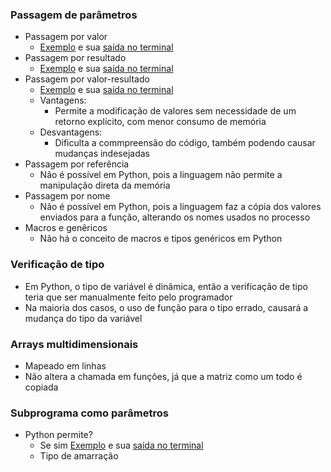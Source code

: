 ### Passagem de parâmetros
- Passagem por valor
  - [Exemplo](https://github.com/LeonardoCFilho/Diario_de_bordo_2-LPP-2024.1/blob/main/Codigos_e_Exemplos/01.Subprogramas/Slide_13/1.Passagem_Valor.py) e sua [saída no terminal](https://github.com/LeonardoCFilho/Diario_de_bordo_2-LPP-2024.1/blob/main/Codigos_e_Exemplos/01.Subprogramas/Slide_13/1.Passagem_Valor.png)
- Passagem por resultado
  - [Exemplo](https://github.com/LeonardoCFilho/Diario_de_bordo_2-LPP-2024.1/blob/main/Codigos_e_Exemplos/01.Subprogramas/Slide_13/2.Passagem_Resultado.py) e sua [saída no terminal](https://github.com/LeonardoCFilho/Diario_de_bordo_2-LPP-2024.1/blob/main/Codigos_e_Exemplos/01.Subprogramas/Slide_13/2.Passagem_Resultado.png)
- Passagem por valor-resultado
  - [Exemplo](https://github.com/LeonardoCFilho/Diario_de_bordo_2-LPP-2024.1/blob/main/Codigos_e_Exemplos/01.Subprogramas/Slide_13/3.Passagem_Valor-Resultado.py) e sua [saída no terminal](https://github.com/LeonardoCFilho/Diario_de_bordo_2-LPP-2024.1/blob/main/Codigos_e_Exemplos/01.Subprogramas/Slide_13/3.Passagem_Valor-Resultado.png)
  - Vantagens:
    - Permite a modificação de valores sem necessidade de um retorno explícito, com menor consumo de memória
  - Desvantagens:
    - Dificulta a commpreensão do código, também podendo causar mudanças indesejadas
- Passagem por referência
  - Não é possível em Python, pois a linguagem não permite a manipulação direta da memória
- Passagem por nome
  - Não é possível em Python, pois a linguagem faz a cópia dos valores enviados para a função, alterando os nomes usados no processo
- Macros e genêricos
  - Não há o conceito de macros e tipos genéricos em Python

### Verificação de tipo
- Em Python, o tipo de variável é dinâmica, então a verificação de tipo teria que ser manualmente feito pelo programador
- Na maioria dos casos, o uso de função para o tipo errado, causará a mudança do tipo da variável

### Arrays multidimensionais
- Mapeado em linhas
- Não altera a chamada em funções, já que a matriz como um todo é copiada

### Subprograma como parâmetros
- Python permite?
  - Se sim [Exemplo]() e sua [saída no terminal]()
  - Tipo de amarração   
